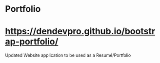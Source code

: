 # Portfolio
# https://dendevpro.github.io/bootstrap-portfolio/

Updated Website application to be used as a Resumé/Portfolio
